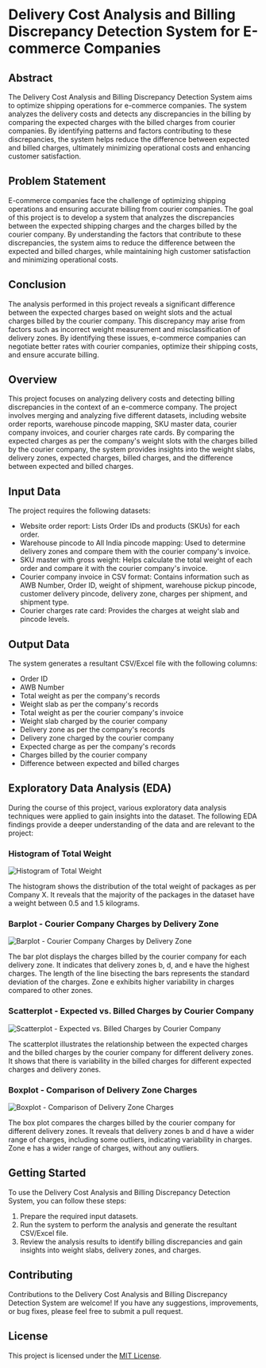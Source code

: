 # Delivery Cost Analysis and Billing Discrepancy Detection System for E-commerce Companies

## Abstract
The Delivery Cost Analysis and Billing Discrepancy Detection System aims to optimize shipping operations for e-commerce companies. The system analyzes the delivery costs and detects any discrepancies in the billing by comparing the expected charges with the billed charges from courier companies. By identifying patterns and factors contributing to these discrepancies, the system helps reduce the difference between expected and billed charges, ultimately minimizing operational costs and enhancing customer satisfaction.

## Problem Statement
E-commerce companies face the challenge of optimizing shipping operations and ensuring accurate billing from courier companies. The goal of this project is to develop a system that analyzes the discrepancies between the expected shipping charges and the charges billed by the courier company. By understanding the factors that contribute to these discrepancies, the system aims to reduce the difference between the expected and billed charges, while maintaining high customer satisfaction and minimizing operational costs.

## Conclusion
The analysis performed in this project reveals a significant difference between the expected charges based on weight slots and the actual charges billed by the courier company. This discrepancy may arise from factors such as incorrect weight measurement and misclassification of delivery zones. By identifying these issues, e-commerce companies can negotiate better rates with courier companies, optimize their shipping costs, and ensure accurate billing.

## Overview
This project focuses on analyzing delivery costs and detecting billing discrepancies in the context of an e-commerce company. The project involves merging and analyzing five different datasets, including website order reports, warehouse pincode mapping, SKU master data, courier company invoices, and courier charges rate cards. By comparing the expected charges as per the company's weight slots with the charges billed by the courier company, the system provides insights into the weight slabs, delivery zones, expected charges, billed charges, and the difference between expected and billed charges.

## Input Data
The project requires the following datasets:
- Website order report: Lists Order IDs and products (SKUs) for each order.
- Warehouse pincode to All India pincode mapping: Used to determine delivery zones and compare them with the courier company's invoice.
- SKU master with gross weight: Helps calculate the total weight of each order and compare it with the courier company's invoice.
- Courier company invoice in CSV format: Contains information such as AWB Number, Order ID, weight of shipment, warehouse pickup pincode, customer delivery pincode, delivery zone, charges per shipment, and shipment type.
- Courier charges rate card: Provides the charges at weight slab and pincode levels.

## Output Data
The system generates a resultant CSV/Excel file with the following columns:
- Order ID
- AWB Number
- Total weight as per the company's records
- Weight slab as per the company's records
- Total weight as per the courier company's invoice
- Weight slab charged by the courier company
- Delivery zone as per the company's records
- Delivery zone charged by the courier company
- Expected charge as per the company's records
- Charges billed by the courier company
- Difference between expected and billed charges

## Exploratory Data Analysis (EDA)

During the course of this project, various exploratory data analysis techniques were applied to gain insights into the dataset. The following EDA findings provide a deeper understanding of the data and are relevant to the project:

### Histogram of Total Weight
![Histogram of Total Weight](https://github.com/Aravinth-Megnath/Data-analysis-project--Delivery-cost/assets/120720408/b41fdeec-e2e2-4c7f-b59e-70a1490fa24d)

The histogram shows the distribution of the total weight of packages as per Company X. It reveals that the majority of the packages in the dataset have a weight between 0.5 and 1.5 kilograms.

### Barplot - Courier Company Charges by Delivery Zone
![Barplot - Courier Company Charges by Delivery Zone](https://github.com/Aravinth-Megnath/Data-analysis-project--Delivery-cost/assets/120720408/e672859d-0403-4ae9-adc9-31b59e287770)

The bar plot displays the charges billed by the courier company for each delivery zone. It indicates that delivery zones b, d, and e have the highest charges. The length of the line bisecting the bars represents the standard deviation of the charges. Zone e exhibits higher variability in charges compared to other zones.

### Scatterplot - Expected vs. Billed Charges by Courier Company
![Scatterplot - Expected vs. Billed Charges by Courier Company](https://github.com/Aravinth-Megnath/Data-analysis-project--Delivery-cost/assets/120720408/acda5208-fc11-4693-b68f-37c99f7fae70)

The scatterplot illustrates the relationship between the expected charges and the billed charges by the courier company for different delivery zones. It shows that there is variability in the billed charges for different expected charges and delivery zones.

### Boxplot - Comparison of Delivery Zone Charges
![Boxplot - Comparison of Delivery Zone Charges](https://github.com/Aravinth-Megnath/Data-analysis-project--Delivery-cost/assets/120720408/ce8e94f3-9ce5-493d-b0b9-1adc0011e5d6)


The box plot compares the charges billed by the courier company for different delivery zones. It reveals that delivery zones b and d have a wider range of charges, including some outliers, indicating variability in charges. Zone e has a wider range of charges, without any outliers.



## Getting Started
To use the Delivery Cost Analysis and Billing Discrepancy Detection System, you can follow these steps:
1. Prepare the required input datasets.
2. Run the system to perform the analysis and generate the resultant CSV/Excel file.
3. Review the analysis results to identify billing discrepancies and gain insights into weight slabs, delivery zones, and charges.


## Contributing
Contributions to the Delivery Cost Analysis and Billing Discrepancy Detection System are welcome! If you have any suggestions, improvements, or bug fixes, please feel free to submit a pull request.

## License
This project is licensed under the [MIT License](LICENSE).
